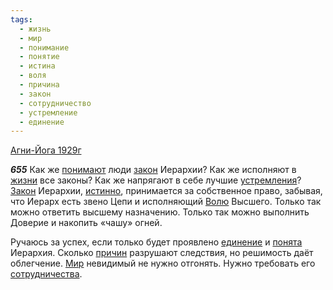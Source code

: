 ```yaml
---
tags:
  - жизнь
  - мир
  - понимание
  - понятие
  - истина
  - воля
  - причина
  - закон
  - сотрудничество
  - устремление
  - единение
---
```


[Агни-Йога 1929г](https://127.0.0.1:4002/agni/1929)

___655___
Как же [понимают](../../../tags/#понимание) люди [закон](../../../tags/#закон) Иерархии? Как же исполняют в [жизни](../../../tags/#жизнь) все законы? Как же напрягают в себе лучшие [устремления](../../../tags/#устремление)? [Закон](../../../tags/#закон) Иерархии, [истинно](../../../tags/#истина), принимается за собственное право, забывая, что Иерарх есть звено Цепи и исполняющий [Волю](../../../tags/#воля) Высшего. Только так можно ответить высшему назначению. Только так можно выполнить Доверие и накопить «чашу» огней.   

Ручаюсь за успех, если только будет проявлено [единение](../../../tags/#единение) и [понята](../../../tags/#понятие) Иерархия. Сколько [причин](../../../tags/#причина) разрушают следствия, но решимость даёт облегчение. [Мир](../../../tags/#мир) невидимый не нужно отгонять. Нужно требовать его [сотрудничества](../../../tags/#сотрудничество).